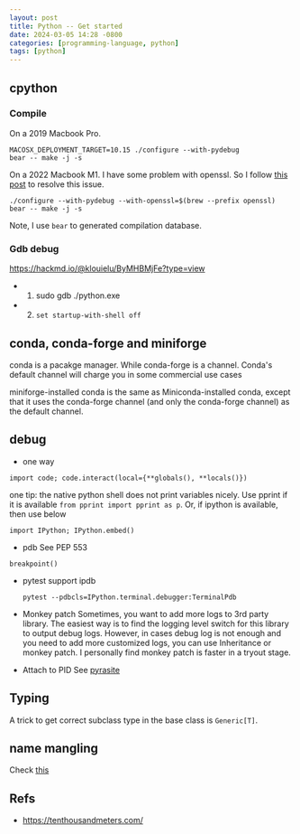 ```yaml
---
layout: post
title: Python -- Get started
date: 2024-03-05 14:28 -0800
categories: [programming-language, python]
tags: [python]
---
```


## cpython

### Compile

On a 2019 Macbook Pro.

```
MACOSX_DEPLOYMENT_TARGET=10.15 ./configure --with-pydebug
bear -- make -j -s
```

On a 2022 Macbook M1. I have some problem with openssl. So I follow
[this post](https://bugs.python.org/issue40840) to resolve this issue.

```
./configure --with-pydebug --with-openssl=$(brew --prefix openssl)
bear -- make -j -s
```

Note, I use `bear` to generated compilation database.

### Gdb debug

https://hackmd.io/@klouielu/ByMHBMjFe?type=view

- 1. sudo gdb ./python.exe
- 2. `set startup-with-shell off`

## conda, conda-forge and miniforge

conda is a pacakge manager. While conda-forge is a channel. Conda's default
channel will charge you in some commercial use cases

miniforge-installed conda is the same as Miniconda-installed conda, except that
it uses the conda-forge channel (and only the conda-forge channel) as the
default channel.

## debug

- one way

```
import code; code.interact(local={**globals(), **locals()})
```

one tip: the native python shell does not print variables nicely. Use pprint if
it is available `from pprint import pprint as p`. Or, if ipython is available,
then use below

```
import IPython; IPython.embed()
```

- pdb See PEP 553

```
breakpoint()
```

- pytest support ipdb

  ```
  pytest --pdbcls=IPython.terminal.debugger:TerminalPdb
  ```

- Monkey patch Sometimes, you want to add more logs to 3rd party library. The
  easiest way is to find the logging level switch for this library to output
  debug logs. However, in cases debug log is not enough and you need to add
  more customized logs, you can use Inheritance or monkey patch. I personally
  find monkey patch is faster in a tryout stage.

- Attach to PID See
  [pyrasite](https://pyrasite.readthedocs.io/en/latest/Shell.html)

## Typing

A trick to get correct subclass type in the base class is `Generic[T]`.

## name mangling

Check
[this](https://stackoverflow.com/questions/62599884/werkzeugs-localproxy-local-where-is-it-initialized)

## Refs

- https://tenthousandmeters.com/
